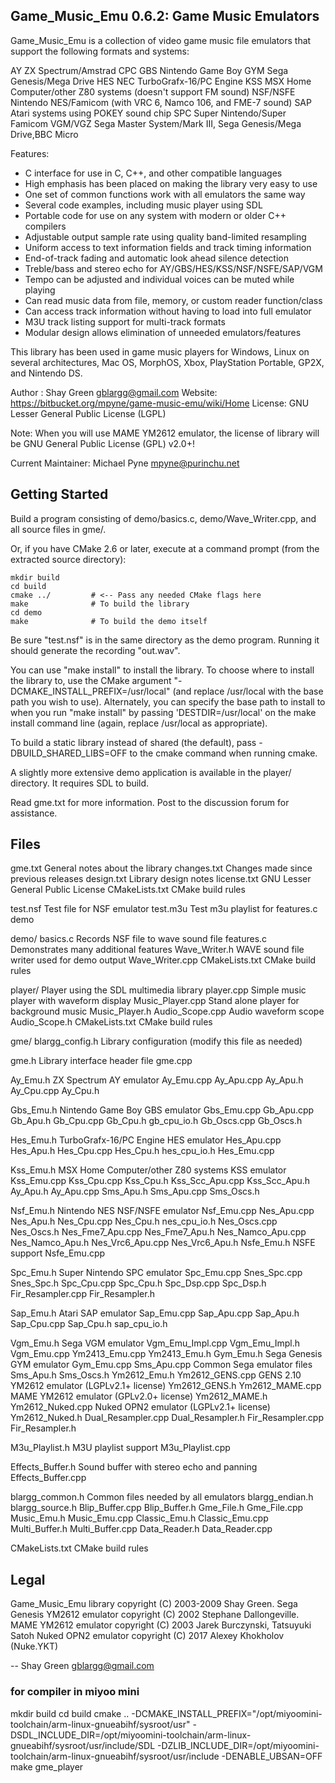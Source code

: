 Game_Music_Emu 0.6.2: Game Music Emulators
------------------------------------------
Game_Music_Emu is a collection of video game music file emulators that
support the following formats and systems:

AY        ZX Spectrum/Amstrad CPC
GBS       Nintendo Game Boy
GYM       Sega Genesis/Mega Drive
HES       NEC TurboGrafx-16/PC Engine
KSS       MSX Home Computer/other Z80 systems (doesn't support FM sound)
NSF/NSFE  Nintendo NES/Famicom (with VRC 6, Namco 106, and FME-7 sound)
SAP       Atari systems using POKEY sound chip
SPC       Super Nintendo/Super Famicom
VGM/VGZ   Sega Master System/Mark III, Sega Genesis/Mega Drive,BBC Micro

Features:
* C interface for use in C, C++, and other compatible languages
* High emphasis has been placed on making the library very easy to use
* One set of common functions work with all emulators the same way
* Several code examples, including music player using SDL
* Portable code for use on any system with modern or older C++ compilers
* Adjustable output sample rate using quality band-limited resampling
* Uniform access to text information fields and track timing information
* End-of-track fading and automatic look ahead silence detection
* Treble/bass and stereo echo for AY/GBS/HES/KSS/NSF/NSFE/SAP/VGM
* Tempo can be adjusted and individual voices can be muted while playing
* Can read music data from file, memory, or custom reader function/class
* Can access track information without having to load into full emulator
* M3U track listing support for multi-track formats
* Modular design allows elimination of unneeded emulators/features

This library has been used in game music players for Windows, Linux on
several architectures, Mac OS, MorphOS, Xbox, PlayStation Portable,
GP2X, and Nintendo DS.

Author : Shay Green <gblargg@gmail.com>
Website: https://bitbucket.org/mpyne/game-music-emu/wiki/Home
License: GNU Lesser General Public License (LGPL)

Note: When you will use MAME YM2612 emulator, the license of library
will be GNU General Public License (GPL) v2.0+!

Current Maintainer: Michael Pyne <mpyne@purinchu.net>

Getting Started
---------------
Build a program consisting of demo/basics.c, demo/Wave_Writer.cpp, and
all source files in gme/.

Or, if you have CMake 2.6 or later, execute at a command prompt (from the
extracted source directory):

    mkdir build
    cd build
    cmake ../         # <-- Pass any needed CMake flags here
    make              # To build the library
    cd demo
    make              # To build the demo itself

Be sure "test.nsf" is in the same directory as the demo program. Running it
should generate the recording "out.wav".

You can use "make install" to install the library. To choose where to install
the library to, use the CMake argument "-DCMAKE_INSTALL_PREFIX=/usr/local"
(and replace /usr/local with the base path you wish to use). Alternately, you
can specify the base path to install to when you run "make install" by passing
'DESTDIR=/usr/local' on the make install command line (again, replace
/usr/local as appropriate).

To build a static library instead of shared (the default), pass
-DBUILD_SHARED_LIBS=OFF to the cmake command when running cmake.

A slightly more extensive demo application is available in the player/
directory.  It requires SDL to build.

Read gme.txt for more information. Post to the discussion forum for
assistance.

Files
-----
gme.txt               General notes about the library
changes.txt           Changes made since previous releases
design.txt            Library design notes
license.txt           GNU Lesser General Public License
CMakeLists.txt        CMake build rules

test.nsf              Test file for NSF emulator
test.m3u              Test m3u playlist for features.c demo

demo/
  basics.c            Records NSF file to wave sound file
  features.c          Demonstrates many additional features
  Wave_Writer.h       WAVE sound file writer used for demo output
  Wave_Writer.cpp
  CMakeLists.txt      CMake build rules

player/               Player using the SDL multimedia library
  player.cpp          Simple music player with waveform display
  Music_Player.cpp    Stand alone player for background music
  Music_Player.h
  Audio_Scope.cpp     Audio waveform scope
  Audio_Scope.h
  CMakeLists.txt      CMake build rules

gme/
  blargg_config.h     Library configuration (modify this file as needed)

  gme.h               Library interface header file
  gme.cpp

  Ay_Emu.h            ZX Spectrum AY emulator
  Ay_Emu.cpp
  Ay_Apu.cpp
  Ay_Apu.h
  Ay_Cpu.cpp
  Ay_Cpu.h

  Gbs_Emu.h           Nintendo Game Boy GBS emulator
  Gbs_Emu.cpp
  Gb_Apu.cpp
  Gb_Apu.h
  Gb_Cpu.cpp
  Gb_Cpu.h
  gb_cpu_io.h
  Gb_Oscs.cpp
  Gb_Oscs.h

  Hes_Emu.h           TurboGrafx-16/PC Engine HES emulator
  Hes_Apu.cpp
  Hes_Apu.h
  Hes_Cpu.cpp
  Hes_Cpu.h
  hes_cpu_io.h
  Hes_Emu.cpp

  Kss_Emu.h           MSX Home Computer/other Z80 systems KSS emulator
  Kss_Emu.cpp
  Kss_Cpu.cpp
  Kss_Cpu.h
  Kss_Scc_Apu.cpp
  Kss_Scc_Apu.h
  Ay_Apu.h
  Ay_Apu.cpp
  Sms_Apu.h
  Sms_Apu.cpp
  Sms_Oscs.h

  Nsf_Emu.h           Nintendo NES NSF/NSFE emulator
  Nsf_Emu.cpp
  Nes_Apu.cpp
  Nes_Apu.h
  Nes_Cpu.cpp
  Nes_Cpu.h
  nes_cpu_io.h
  Nes_Oscs.cpp
  Nes_Oscs.h
  Nes_Fme7_Apu.cpp
  Nes_Fme7_Apu.h
  Nes_Namco_Apu.cpp
  Nes_Namco_Apu.h
  Nes_Vrc6_Apu.cpp
  Nes_Vrc6_Apu.h
  Nsfe_Emu.h          NSFE support
  Nsfe_Emu.cpp

  Spc_Emu.h           Super Nintendo SPC emulator
  Spc_Emu.cpp
  Snes_Spc.cpp
  Snes_Spc.h
  Spc_Cpu.cpp
  Spc_Cpu.h
  Spc_Dsp.cpp
  Spc_Dsp.h
  Fir_Resampler.cpp
  Fir_Resampler.h

  Sap_Emu.h           Atari SAP emulator
  Sap_Emu.cpp
  Sap_Apu.cpp
  Sap_Apu.h
  Sap_Cpu.cpp
  Sap_Cpu.h
  sap_cpu_io.h

  Vgm_Emu.h           Sega VGM emulator
  Vgm_Emu_Impl.cpp
  Vgm_Emu_Impl.h
  Vgm_Emu.cpp
  Ym2413_Emu.cpp
  Ym2413_Emu.h
  Gym_Emu.h           Sega Genesis GYM emulator
  Gym_Emu.cpp
  Sms_Apu.cpp         Common Sega emulator files
  Sms_Apu.h
  Sms_Oscs.h
  Ym2612_Emu.h
  Ym2612_GENS.cpp     GENS 2.10 YM2612 emulator (LGPLv2.1+ license)
  Ym2612_GENS.h
  Ym2612_MAME.cpp     MAME YM2612 emulator (GPLv2.0+ license)
  Ym2612_MAME.h
  Ym2612_Nuked.cpp    Nuked OPN2 emulator (LGPLv2.1+ license)
  Ym2612_Nuked.h
  Dual_Resampler.cpp
  Dual_Resampler.h
  Fir_Resampler.cpp
  Fir_Resampler.h

  M3u_Playlist.h      M3U playlist support
  M3u_Playlist.cpp

  Effects_Buffer.h    Sound buffer with stereo echo and panning
  Effects_Buffer.cpp

  blargg_common.h     Common files needed by all emulators
  blargg_endian.h
  blargg_source.h
  Blip_Buffer.cpp
  Blip_Buffer.h
  Gme_File.h
  Gme_File.cpp
  Music_Emu.h
  Music_Emu.cpp
  Classic_Emu.h
  Classic_Emu.cpp
  Multi_Buffer.h
  Multi_Buffer.cpp
  Data_Reader.h
  Data_Reader.cpp

  CMakeLists.txt      CMake build rules


Legal
-----
Game_Music_Emu library copyright (C) 2003-2009 Shay Green.
Sega Genesis YM2612 emulator copyright (C) 2002 Stephane Dallongeville.
MAME YM2612 emulator copyright (C) 2003 Jarek Burczynski, Tatsuyuki Satoh
Nuked OPN2 emulator copyright (C) 2017 Alexey Khokholov (Nuke.YKT)

--
Shay Green <gblargg@gmail.com>

### for compiler in miyoo mini

mkdir build
cd build
cmake .. -DCMAKE_INSTALL_PREFIX="/opt/miyoomini-toolchain/arm-linux-gnueabihf/sysroot/usr" -DSDL_INCLUDE_DIR=/opt/miyoomini-toolchain/arm-linux-gnueabihf/sysroot/usr/include/SDL -DZLIB_INCLUDE_DIR=/opt/miyoomini-toolchain/arm-linux-gnueabihf/sysroot/usr/include -DENABLE_UBSAN=OFF
make gme_player
